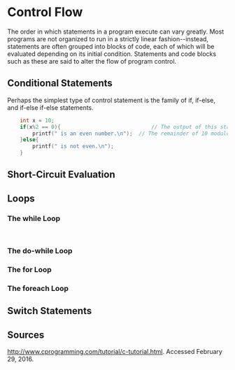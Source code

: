# Control Flow

The order in which statements in a program execute can vary greatly. Most programs are not organized to run in a strictly linear fashion--instead, statements are often grouped into blocks of code, each of which will be evaluated depending on its initial condition. Statements and code blocks such as these are said to alter the flow of program control. 

## Conditional Statements

Perhaps the simplest type of control statement is the family of if, if-else, and if-else if-else statements. 

```c
	int x = 10;
	if(x%2 == 0){                             // The output of this statement will be: "10 is an even number."
		printf(" is an even number.\n");  // The remainder of 10 modulo 2 is 0, thus the condition is true
   	}else{
		printf(" is not even.\n");
   	}
```


## Short-Circuit Evaluation

## Loops

### The while Loop

```c
  
```

### The do-while Loop

### The for Loop

### The foreach Loop

## Switch Statements

## Sources

http://www.cprogramming.com/tutorial/c-tutorial.html. Accessed February 29, 2016.
